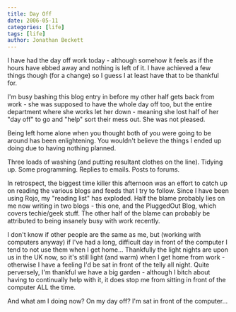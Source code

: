 ```yaml
---
title: Day Off
date: 2006-05-11
categories: [life]
tags: [life]
author: Jonathan Beckett
---
```


I have had the day off work today - although somehow it feels as if the hours have ebbed away and nothing is left of it. I have achieved a few things though (for a change) so I guess I at least have that to be thankful for.

I'm busy bashing this blog entry in before my other half gets back from work - she was supposed to have the whole day off too, but the entire department where she works let her down - meaning she lost half of her "day off" to go and "help" sort their mess out. She was not pleased.

Being left home alone when you thought both of you were going to be around has been enlightening. You wouldn't believe the things I ended up doing due to having nothing planned.

Three loads of washing (and putting resultant clothes on the line). Tidying up. Some programming. Replies to emails. Posts to forums.

In retrospect, the biggest time killer this afternoon was an effort to catch up on reading the various blogs and feeds that I try to follow. Since I have been using Rojo, my "reading list" has exploded. Half the blame probably lies on me now writing in two blogs - this one, and the PluggedOut Blog, which covers techie/geek stuff. The other half of the blame can probably be attributed to being insanely busy with work recently.

I don't know if other people are the same as me, but (working with computers anyway) if I've had a long, difficult day in front of the computer I tend to not use them when I get home... Thankfully the light nights are upon us in the UK now, so it's still light (and warm) when I get home from work - otherwise I have a feeling I'd be sat in front of the telly all night. Quite perversely, I'm thankful we have a big garden - although I bitch about having to continually help with it, it does stop me from sitting in front of the computer ALL the time.

And what am I doing now? On my day off? I'm sat in front of the computer...